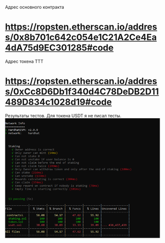 Адрес основного контракта
# https://ropsten.etherscan.io/address/0x8b701c642c054e1C21A2Ce4Ea4dA75d9EC301285#code
Адрес токена ТТТ
# https://ropsten.etherscan.io/address/0xCc8D6Db1f340d4C78DeDB2D11489D834c1028d19#code

Результаты тестов. Для токена USDT я не писал тесты.
![Screen of tests](img/1.png)
